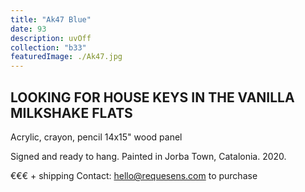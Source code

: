 ```yaml
---
title: "Ak47 Blue"
date: 93
description: uvOff
collection: "b33"
featuredImage: ./Ak47.jpg
---
```


## LOOKING FOR HOUSE KEYS IN THE VANILLA MILKSHAKE FLATS 

Acrylic, crayon, pencil
14x15" wood panel

Signed and ready to hang.
Painted in Jorba Town, Catalonia. 2020.

€€€ + shipping
Contact: hello@requesens.com to purchase